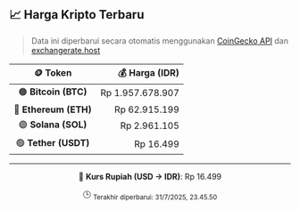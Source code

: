

<!-- HARGA_KRIPTO -->
## 📈 Harga Kripto Terbaru

> Data ini diperbarui secara otomatis menggunakan [CoinGecko API](https://www.coingecko.com/) dan [exchangerate.host](https://exchangerate.host/)

<div align="center">

| 🪙 Token | 💰 Harga (IDR) |
|:------:|---------------:|
| 🟠 **Bitcoin (BTC)**   | Rp 1.957.678.907 |
| 🔵 **Ethereum (ETH)**  | Rp 62.915.199 |
| 🟣 **Solana (SOL)**    | Rp 2.961.105 |
| 🟢 **Tether (USDT)**   | Rp 16.499 |

---

💱 **Kurs Rupiah (USD → IDR)**: Rp 16.499

🕒 <sub>Terakhir diperbarui: 31/7/2025, 23.45.50</sub>

</div>
<!-- /HARGA_KRIPTO -->